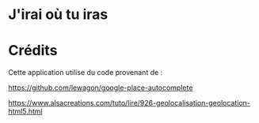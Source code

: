 # J'irai où tu iras



# Crédits
Cette application utilise du code provenant de :

https://github.com/lewagon/google-place-autocomplete

https://www.alsacreations.com/tuto/lire/926-geolocalisation-geolocation-html5.html
